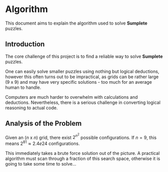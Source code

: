 # Algorithm
This document aims to explain the algorithm used to solve **Sumplete** puzzles.

## Introduction
The core challenge of this project is to find a reliable way to solve **Sumplete** puzzles.

One can easily solve smaller puzzles using nothing but logical deductions, however this often turns
out to be impractical, as grids can be rather large (9 x 9) and may have very specific solutions -
too much for an average human to handle.

Computers are much harder to overwhelm with calculations and deductions.
Nevertheless, there is a serious challenge in converting logical reasoning
to actual code.

## Analysis of the Problem
Given an ($n$ x $n$) grid,  there exist $2^{n^2}$ possible configurations.
If $n = 9$, this means $2^{81} \approx 2.4e24$ configurations.

This immediately takes a brute force solution out of the picture.
A practical algorithm must scan through a fraction of this search space, otherwise it is going to take some time to solve...
